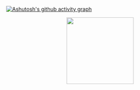 [![Ashutosh's github activity graph](https://github-readme-activity-graph.vercel.app/graph?username=torvalds&theme=github-compact)](https://github.com/ashutosh00710/github-readme-activity-graph)

<p align="center">
<a href="https://github.com/AVS1508">
  <img height="180em" src="https://github-readme-stats-eight-theta.vercel.app/api?username=ArthurCRodrigues&show_icons=true&theme=gotham&include_all_commits=true&count_private=true"/>
</a>
</p>
